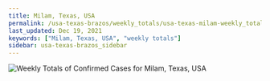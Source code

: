 ```yaml
---
title: Milam, Texas, USA
permalink: /usa-texas-brazos/weekly_totals/usa-texas-milam-weekly_totals.html
last_updated: Dec 19, 2021
keywords: ["Milam, Texas, USA", "weekly totals"]
sidebar: usa-texas-brazos_sidebar
---
```


![Weekly Totals of Confirmed Cases for Milam, Texas, USA](/covid_tracker/images/graphs/usa-texas-milam-weekly_totals_graph.png)
